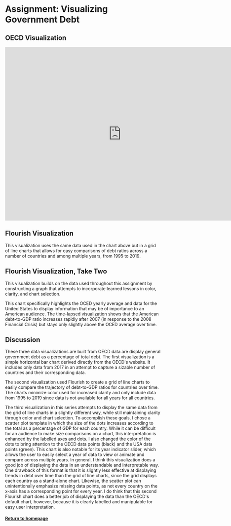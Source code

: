 # Assignment: Visualizing Government Debt
## OECD Visualization
<iframe src="https://data.oecd.org/chart/6vuR" width="750" height="563" style="border: 0" mozallowfullscreen="true" webkitallowfullscreen="true" allowfullscreen="true"><a href="https://data.oecd.org/chart/6vuR" target="_blank">OECD Chart: General government debt, Total, % of GDP, Annual, 2017</a></iframe>

## Flourish Visualization
This visualization uses the same data used in the chart above but in a grid of line charts that allows for easy comparisons of debt ratios across a number of countries and among multiple years, from 1995 to 2019.
<div class="flourish-embed flourish-chart" data-src="visualisation/7694418"><script src="https://public.flourish.studio/resources/embed.js"></script></div>

## Flourish Visualization, Take Two
This visualization builds on the data used throughout this assignment by constructing a graph that attempts to incorporate learned lessons in color, clarity, and chart selection.

This chart specifically highlights the OCED yearly average and data for the United States to display information that may be of importance to an American audience. The time-lapsed visualization shows that the American debt-to-GDP ratio increases rapidly after 2007 (in response to the 2008 Financial Crisis) but stays only slightly above the OCED average over time.
<div class="flourish-embed flourish-scatter" data-src="visualisation/7695027"><script src="https://public.flourish.studio/resources/embed.js"></script></div>

## Discussion
These three data visualizations are built from OECD data are display general government debt as a percentage of total debt. The first visualization is a simple horizontal bar chart derived directly from the OECD's website. It includes only data from 2017 in an attempt to capture a sizable number of countries and their corresponding data. 

The second visualization used Flourish to create a grid of line charts to easily compare the trajectory of debt-to-GDP ratios for countries over time. The charts minimize color used for increased clarity and only include data from 1995 to 2019 since data is not available for all years for all countries. 

The third visualization in this series attempts to display the same data from the grid of line charts in a slightly different way, while still maintaining clarity through color and chart selection. To accomplish these goals, I chose a scatter plot template in which the size of the dots increases according to the total as a percentage of GDP for each country. While it can be difficult for an audience to make size comparisons on a chart, this interpretation is enhanced by the labelled axes and dots. I also changed the color of the dots to bring attention to the OECD data points (black) and the USA data points (green). This chart is also notable for its year indicator slider, which allows the user to easily select a year of data to view or animate and compare across multiple years. In general, I think this visualization does a good job of displaying the data in an understandable and interpretable way. One drawback of this format is that it is slightly less effective at displaying trends in debt over time than the grid of line charts, since the grid displays each country as a stand-alone chart. Likewise, the scatter plot can unintentionally emphasize missing data points, as not every country on the x-axis has a corresponding point for every year. I do think that this second Flourish chart does a better job of displaying the data than the OECD's default chart, however, because it is clearly labelled and  manipulable for easy user interpretation.

#### [Return to homepage](https://aej6qm.github.io/Telling-Stories-with-Data.html)
